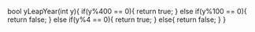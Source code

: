 bool yLeapYear(int y){
	if(y%400 == 0){
		return true;
	}
	else if(y%100 == 0){
		return false;
	}
	else if(y%4 == 0){
		return true;
	}
	else{
		return false;
	}
}
